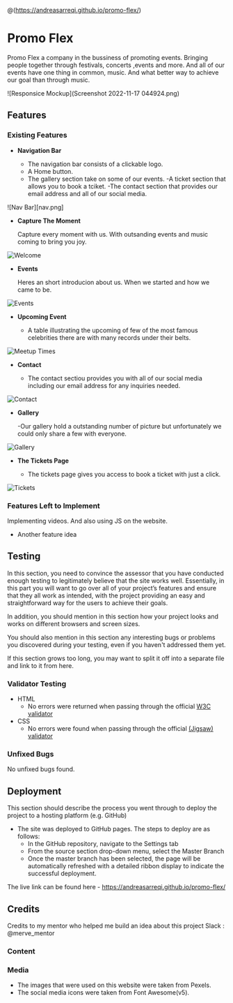 @(https://andreasarreqi.github.io/promo-flex/)
# Promo Flex

Promo Flex a company in the bussiness of promoting events. Bringing people together through festivals, concerts ,events and more. And all of our events have one thing in common, music.
And what better way to achieve our goal than through music.



![Responsice Mockup](Screenshot 2022-11-17 044924.png)

## Features 



### Existing Features

- __Navigation Bar__

  - The navigation bar consists of a clickable logo.
  - A Home button.
  - The gallery section take on some of our events.
  -A ticket section that allows you to book a tciket. 
  -The contact section that provides our email address and all of our social media.

![Nav Bar][nav.png]

- __Capture The Moment__

  Capture every moment with us. With outsanding events and music coming to bring you joy.

![Welcome](../media/events-photo.png)

- __Events__

  Heres an short introducion about us. When we started and how we came to be.

![Events](../media/events.png)

- __Upcoming Event__

  - A table illustrating the upcoming of few of the most famous celebrities there are with  many records under their belts.
  

![Meetup Times](../media/upcoming.png)

- __Contact__ 

  - The contact sectiou provides you with all of our social media including our email address for any inquiries needed.

![Contact](../media/contact.png)

- __Gallery__

  -Our gallery hold a outstanding number of picture but unfortunately we could only share a few with everyone. 

![Gallery](../media/gallery.png)

- __The Tickets Page__

  - The tickets page gives you access to book a ticket with just a click.

![Tickets](../media/tickets.png)



### Features Left to Implement
Implementing videos.
And also using JS on the website.

- Another feature idea

## Testing 

In this section, you need to convince the assessor that you have conducted enough testing to legitimately believe that the site works well. Essentially, in this part you will want to go over all of your project’s features and ensure that they all work as intended, with the project providing an easy and straightforward way for the users to achieve their goals.

In addition, you should mention in this section how your project looks and works on different browsers and screen sizes.

You should also mention in this section any interesting bugs or problems you discovered during your testing, even if you haven't addressed them yet.

If this section grows too long, you may want to split it off into a separate file and link to it from here.


### Validator Testing 

- HTML
  - No errors were returned when passing through the official [W3C validator](https://validator.w3.org/nu/?doc=https%3A%2F%2Fandreasarreqi.github.io%2Fpromo-flex%2F)
- CSS
  - No errors were found when passing through the official [(Jigsaw) validator](https://jigsaw.w3.org/css-validator/validator)

### Unfixed Bugs

No unfixed bugs found.

## Deployment

This section should describe the process you went through to deploy the project to a hosting platform (e.g. GitHub) 

- The site was deployed to GitHub pages. The steps to deploy are as follows: 
  - In the GitHub repository, navigate to the Settings tab 
  - From the source section drop-down menu, select the Master Branch
  - Once the master branch has been selected, the page will be automatically refreshed with a detailed ribbon display to indicate the successful deployment. 

The live link can be found here - https://andreasarreqi.github.io/promo-flex/


## Credits 

Credits to my mentor who helped me build an idea about this project
Slack : @merve_mentor
 



### Content 


### Media

-  The images that were used on this website were taken from Pexels.
- The social media icons were taken from Font Awesome(v5).





[def]: nav.png
